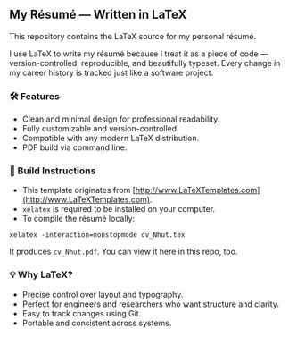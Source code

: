 ## My Résumé — Written in LaTeX

This repository contains the LaTeX source for my personal résumé.

I use LaTeX to write my résumé because I treat it as a piece of code — version-controlled, reproducible, and beautifully typeset. Every change in my career history is tracked just like a software project.

### 🛠️ Features

* Clean and minimal design for professional readability.
* Fully customizable and version-controlled.
* Compatible with any modern LaTeX distribution.
* PDF build via command line.

### 🧰 Build Instructions

* This template originates from [http://www.LaTeXTemplates.com](http://www.LaTeXTemplates.com).
* `xelatex` is required to be installed on your computer.
* To compile the résumé locally:
```
xelatex -interaction=nonstopmode cv_Nhut.tex
```
It produces `cv_Nhut.pdf`. You can view it here in this repo, too.

### 💡 Why LaTeX?

* Precise control over layout and typography.
* Perfect for engineers and researchers who want structure and clarity.
* Easy to track changes using Git.
* Portable and consistent across systems.
